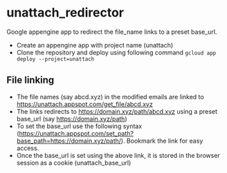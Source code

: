 # unattach_redirector
Google appengine app to redirect the file_name links to a preset base_url.
* Create an appengine app with project name (unattach)
* Clone the repository and deploy using following command 
```gcloud app deploy --project=unattach```

## File linking
* The file names (say abcd.xyz) in the modified emails are linked to https://unattach.appspot.com/get_file/abcd.xyz
* The links redirects to https://domain.xyz/path/abcd.xyz using a preset base_url (say https://domain.xyz/path)
* To set the base_url use the following syntax (https://unattach.appspot.com/set_path?base_path=https://domain.xyz/path/). Bookmark the link for easy access.
* Once the base_url is set using the above link, it is stored in the browser session as a cookie (unattach_base_url)
